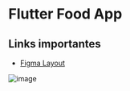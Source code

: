 # Flutter Food App

## Links importantes
- [Figma Layout](https://www.figma.com/file/HKeAc9kc7WUeR2TB2pRQiU/IA-Card-FATEC?node-id=0%3A1)



![image](https://user-images.githubusercontent.com/20982207/168187130-01cc3875-c88c-4dc3-bf26-9d5b5d7ea7bf.png)
